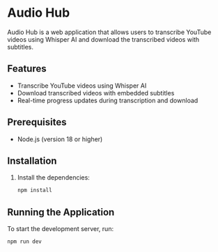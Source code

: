 # Audio Hub

Audio Hub is a web application that allows users to transcribe YouTube videos using Whisper AI and download the transcribed videos with subtitles.

## Features

- Transcribe YouTube videos using Whisper AI
- Download transcribed videos with embedded subtitles
- Real-time progress updates during transcription and download

## Prerequisites

- Node.js (version 18 or higher)

## Installation

1. Install the dependencies:

   ```sh
   npm install
   ```

## Running the Application

To start the development server, run:

```sh
npm run dev
```
